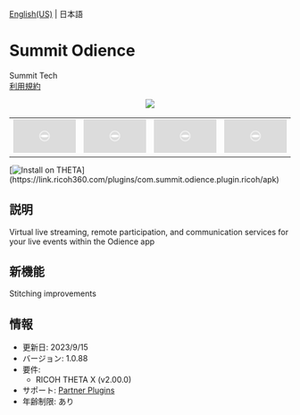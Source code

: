 [English(US)](README.md) | 日本語

# Summit Odience

Summit Tech  
[利用規約](https://www.odience.com/privacyPolicy)

<div align="center"><img src="./1.png"><table><tr><td><img src="./2.png"></td><td><img src="./3.png"></td><td><img src="./4.png"></td><td><img src="./5.png"></td></tr></table></div>

[![Install on THETA](https://assets.ricoh360.com/image/upload/v1/front/theta/install-button.svg?)](https://link.ricoh360.com/plugins/com.summit.odience.plugin.ricoh/apk)

## 説明

<div id="plugin-description">

Virtual live streaming, remote participation, and communication services for your live events within the Odience app

</div>

## 新機能

<div id="plugin-whats-new">

Stitching improvements  

</div>

## 情報

- 更新日: 2023/9/15
- バージョン: 1.0.88
- 要件:
  - RICOH THETA X (v2.00.0)
- サポート: [Partner Plugins](https://www.odience.com/support)
- 年齢制限: あり
